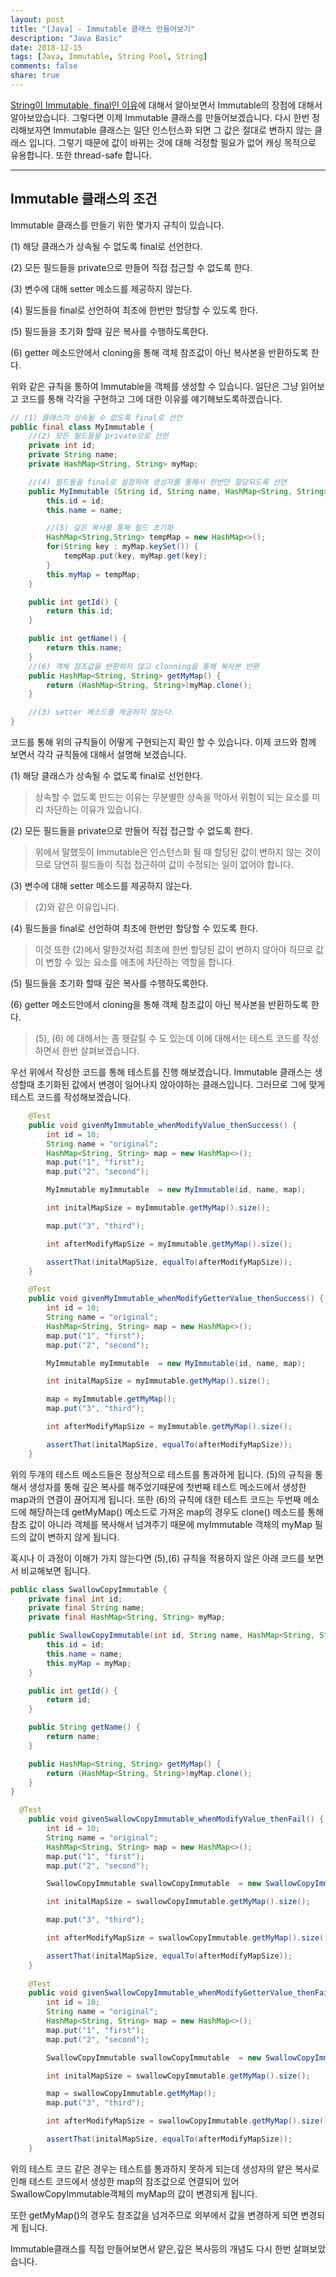 ```yaml
---
layout: post
title: "[Java] - Immutable 클래스 만들어보기"
description: "Java Basic"
date: 2018-12-15
tags: [Java, Immutable, String Pool, String]
comments: false
share: true
---
```


[String이 Immutable, final인 이유](https://daehoho.github.io/2018-12-09/JAVA-String%EC%9D%B4-Immutable,-final%EC%9D%B8-%EC%9D%B4%EC%9C%A0/)에 대해서 알아보면서 Immutable의 장점에 대해서 알아보았습니다. 그렇다면 이제 Immutable 클래스를 만들어보겠습니다.
다시 한번 정리해보자면 Immutable 클래스는 일단 인스턴스화 되면 그 값은 절대로 변하지 않는 클래스 입니다. 
그렇기 때문에 값이 바뀌는 것에 대해 걱정할 필요가 없어 캐싱 목적으로 유용합니다. 또한 thread-safe 합니다.

---

## Immutable 클래스의 조건

Immutable 클래스를 만들기 위한 몇가지 규칙이 있습니다. 

(1) 해당 클래스가 상속될 수 없도록 final로 선언한다.

(2) 모든 필드들을 private으로 만들어 직접 접근할 수 없도록 한다.

(3) 변수에 대해 setter 메소드를 제공하지 않는다.

(4) 필드들을 final로 선언하여 최초에 한번만 할당할 수 있도록 한다.

(5) 필드들을 초기화 할때 깊은 복사를 수행하도록한다.

(6) getter 메소드안에서 cloning을 통해 객체 참조값이 아닌 복사본을 반환하도록 한다.
   
위와 같은 규칙을 통하여 Immutable을 객체를 생성할 수 있습니다. 일단은 그냥 읽어보고 코드를 통해 각각을 구현하고 그에 대한 이유를 얘기해보도록하겠습니다.

```java
// (1) 클래스가 상속될 수 없도록 final로 선언
public final class MyImmutable {
    //(2) 모든 필드들을 private으로 선언
    private int id;
    private String name;
    private HashMap<String, String> myMap;

    //(4) 필드들을 final로 설정하여 생성자를 통해서 한번만 할당되도록 선언
    public MyImmutable (String id, String name, HashMap<String, String> myMap) {
        this.id = id;
        this.name = name;

        //(5) 깊은 복사를 통해 필드 초기화
        HashMap<String,String> tempMap = new HashMap<>();
        for(String key : myMap.keySet()) {
            tempMap.put(key, myMap.get(key);
        }
        this.myMap = tempMap;
    }

    public int getId() {
        return this.id;
    }

    public int getName() {
        return this.name;
    }
    //(6) 객체 참조값을 반환하지 않고 clonning을 통해 복사본 반환
    public HashMap<String, String> getMyMap() {
        return (HashMap<String, String>)myMap.clone();
    }

    //(3) setter 메소드를 제공하지 않는다.
}
```

코드를 통해 위의 규칙들이 어떻게 구현되는지 확인 할 수 있습니다. 이제 코드와 함께 보면서 각각 규칙들에 대해서 설명해 보겠습니다.

(1) 해당 클래스가 상속될 수 없도록 final로 선언한다.
> 상속할 수 없도록 만드는 이유는 무분별한 상속을 막아서 위험이 되는 요소를 미리 차단하는 이유가 있습니다.

(2) 모든 필드들을 private으로 만들어 직접 접근할 수 없도록 한다.
> 위에서 말했듯이 Immutable은 인스턴스화 될 때 할당된 값이 변하지 않는 것이므로 당연히 필드들이 직접 접근하여 값이 수정되는 일이 없어야 합니다.

(3) 변수에 대해 setter 메소드를 제공하지 않는다.
> (2)와 같은 이유입니다.

(4) 필드들을 final로 선언하여 최초에 한번만 할당할 수 있도록 한다.
> 이것 또한 (2)에서 말한것처럼 최초에 한번 할당된 값이 변하지 않아야 하므로 값이 변할 수 있는 요소를 애초에 차단하는 역할을 합니다.

(5) 필드들을 초기화 할때 깊은 복사를 수행하도록한다.

(6) getter 메소드안에서 cloning을 통해 객체 참조값이 아닌 복사본을 반환하도록 한다.
> (5), (6) 에 대해서는 좀 헷갈릴 수 도 있는데 이에 대해서는 테스트 코드를 작성하면서 한번 살펴보겠습니다.
    
우선 위에서 작성한 코드를 통해 테스트를 진행 해보겠습니다. Immutable 클래스는 생성할때 초기화된 값에서 변경이 일어나지 않아야하는 클래스입니다. 그러므로 그에 맞게 테스트 코드를 작성해보겠습니다.

```java
    @Test
    public void givenMyImmutable_whenModifyValue_thenSuccess() {
        int id = 10;
        String name = "original";
        HashMap<String, String> map = new HashMap<>();
        map.put("1", "first");
        map.put("2", "second");

        MyImmutable myImmutable  = new MyImmutable(id, name, map);

        int initalMapSize = myImmutable.getMyMap().size();

        map.put("3", "third");

        int afterModifyMapSize = myImmutable.getMyMap().size();

        assertThat(initalMapSize, equalTo(afterModifyMapSize));
    }

    @Test
    public void givenMyImmutable_whenModifyGetterValue_thenSuccess() {
        int id = 10;
        String name = "original";
        HashMap<String, String> map = new HashMap<>();
        map.put("1", "first");
        map.put("2", "second");

        MyImmutable myImmutable  = new MyImmutable(id, name, map);

        int initalMapSize = myImmutable.getMyMap().size();

        map = myImmutable.getMyMap();
        map.put("3", "third");

        int afterModifyMapSize = myImmutable.getMyMap().size();

        assertThat(initalMapSize, equalTo(afterModifyMapSize));
    }
```
위의 두개의 테스트 메소드들은 정상적으로 테스트를 통과하게 됩니다. (5)의 규칙을 통해서 생성자를 통해 깊은 복사를 해주었기때문에 첫번째 테스트 메소드에서 생성한 map과의 연결이 끊어지게 됩니다.
또한 (6)의 규칙에 대한 테스트 코드는 두번째 메소드에 해당하는데 getMyMap() 메소드로 가져온 map의 경우도 clone() 메소드를 통해 참조 값이 아니라 객체를 복사해서 넘겨주기 때문에 myImmutable 객체의 myMap 필드의 값이 변하지 않게 됩니다. 

혹시나 이 과정이 이해가 가지 않는다면 (5),(6) 규칙을 적용하지 않은 아래 코드를 보면서 비교해보면 됩니다.

```java
public class SwallowCopyImmutable {
    private final int id;
    private final String name;
    private final HashMap<String, String> myMap;

    public SwallowCopyImmutable(int id, String name, HashMap<String, String> myMap) {
        this.id = id;
        this.name = name;
        this.myMap = myMap;
    }

    public int getId() {
        return id;
    }

    public String getName() {
        return name;
    }

    public HashMap<String, String> getMyMap() {
        return (HashMap<String, String>)myMap.clone();
    }
}

  @Test
    public void givenSwallowCopyImmutable_whenModifyValue_thenFail() {
        int id = 10;
        String name = "original";
        HashMap<String, String> map = new HashMap<>();
        map.put("1", "first");
        map.put("2", "second");

        SwallowCopyImmutable swallowCopyImmutable  = new SwallowCopyImmutable(id, name, map);

        int initalMapSize = swallowCopyImmutable.getMyMap().size();

        map.put("3", "third");

        int afterModifyMapSize = swallowCopyImmutable.getMyMap().size();

        assertThat(initalMapSize, equalTo(afterModifyMapSize));
    }
    
    @Test
    public void givenSwallowCopyImmutable_whenModifyGetterValue_thenFail() {
        int id = 10;
        String name = "original";
        HashMap<String, String> map = new HashMap<>();
        map.put("1", "first");
        map.put("2", "second");

        SwallowCopyImmutable swallowCopyImmutable  = new SwallowCopyImmutable(id, name, map);

        int initalMapSize = swallowCopyImmutable.getMyMap().size();

        map = swallowCopyImmutable.getMyMap();
        map.put("3", "third");

        int afterModifyMapSize = swallowCopyImmutable.getMyMap().size();

        assertThat(initalMapSize, equalTo(afterModifyMapSize));
    }
```

위의 테스트 코드 같은 경우는 테스트를 통과하지 못하게 되는데 생성자의 얕은 복사로 인해 테스트 코드에서 생성한 map의 참조값으로 연결되어 있어 SwallowCopyImmutable객체의 myMap의 값이 변경되게 됩니다.

또한 getMyMap()의 경우도 참조값을 넘겨주므로 외부에서 값을 변경하게 되면 변경되게 됩니다.

Immutable클래스를 직접 만들어보면서 얕은,깊은 복사등의 개념도 다시 한번 살펴보았습니다.